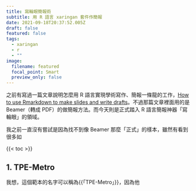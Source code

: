 ```yaml
---
title: 寫輪眼簡報術
subtitle: 用 R 語言 xaringan 套件作簡報
date: 2021-09-18T20:37:52.005Z
draft: false
featured: false
tags:
  - xaringan
  - r
  - ""
image:
  filename: featured
  focal_point: Smart
  preview_only: false
---
```

之前有寫過一篇文章說明怎麼用 R 語言實現學術寫作、簡報一條龍的工作，[How to use Rmarkdown to make slides and write drafts](https://blog-jwtsai.netlify.app/post/how-to-use-r-markdown-to-make-slides-and-write-drafts/)。不過那篇文章裡面用的是 Beamer（轉成 PDF）的做簡報方法。而今天則是正式踏入 R 語言簡報神器「寫輪眼」的領域。

我之前一直沒有嘗試是因為找不到像 Beamer 那麼「正式」的樣本，雖然有看到很多如 


{{< toc >}}

## 1. TPE-Metro
我想，這個範本的名字可以稱為{{「TPE-Metro」}}，因為他
